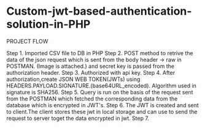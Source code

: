 # Custom-jwt-based-authentication-solution-in-PHP

PROJECT FLOW 

Step 1.  Imported CSV file to DB in PHP
Step 2.  POST method to retrive the data of the json request which is sent from the body header -> raw in POSTMAN. (Image is attached.) and secret key is passed from 
         the authorization header.
Step 3.  Authorized with api key.
Step 4.  After authorization,create JSON WEB TOKEN(JWTs) using HEADERS.PAYLOAD.SIGNATURE.(base64URL_encoded). Algorithm used in signature is SHA256. 
Step 5.  Query is run on the basis of the request sent from the POSTMAN which fetched the corresponding data from the database which is encrypted in JWT's.
Step 6.  The JWT is created and sent to client.The client stores these jwt in local storage and can use to send the request to server toget the data encrypted in jwt.
Step 7. 
